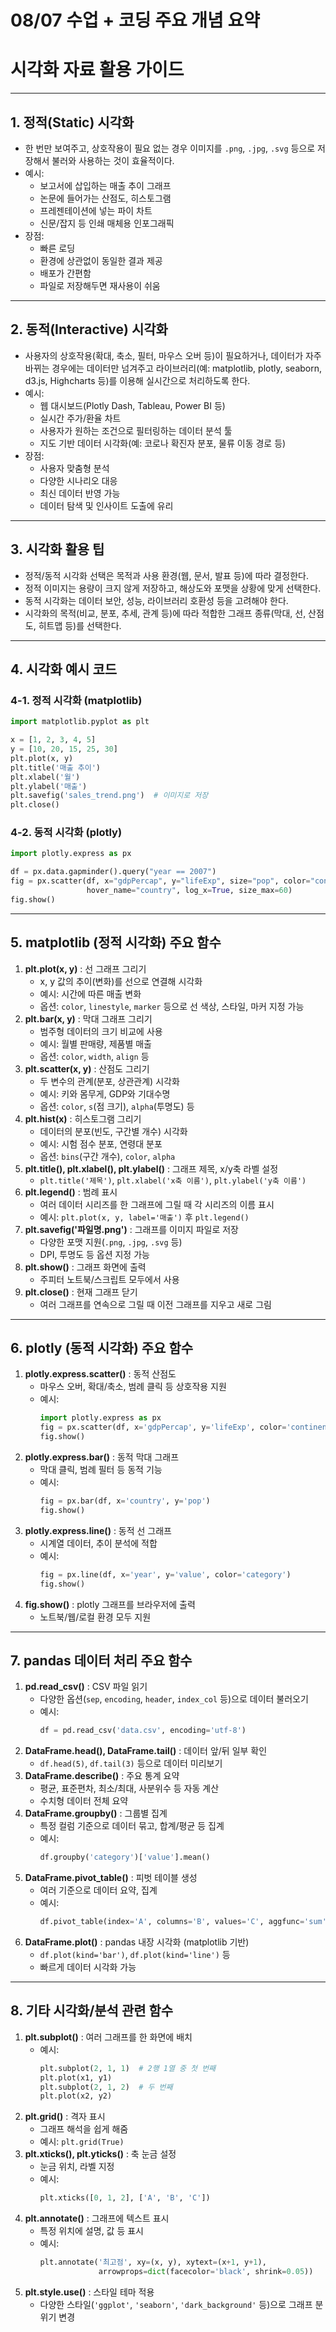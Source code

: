 # 08/07 수업 + 코딩 주요 개념 요약
# 시각화 자료 활용 가이드

---

## 1. 정적(Static) 시각화
- 한 번만 보여주고, 상호작용이 필요 없는 경우 이미지를 `.png`, `.jpg`, `.svg` 등으로 저장해서 불러와 사용하는 것이 효율적이다.
- 예시:
    - 보고서에 삽입하는 매출 추이 그래프
    - 논문에 들어가는 산점도, 히스토그램
    - 프레젠테이션에 넣는 파이 차트
    - 신문/잡지 등 인쇄 매체용 인포그래픽
- 장점:
    - 빠른 로딩
    - 환경에 상관없이 동일한 결과 제공
    - 배포가 간편함
    - 파일로 저장해두면 재사용이 쉬움

---

## 2. 동적(Interactive) 시각화
- 사용자의 상호작용(확대, 축소, 필터, 마우스 오버 등)이 필요하거나, 데이터가 자주 바뀌는 경우에는 데이터만 넘겨주고 라이브러리(예: matplotlib, plotly, seaborn, d3.js, Highcharts 등)를 이용해 실시간으로 처리하도록 한다.
- 예시:
    - 웹 대시보드(Plotly Dash, Tableau, Power BI 등)
    - 실시간 주가/환율 차트
    - 사용자가 원하는 조건으로 필터링하는 데이터 분석 툴
    - 지도 기반 데이터 시각화(예: 코로나 확진자 분포, 물류 이동 경로 등)
- 장점:
    - 사용자 맞춤형 분석
    - 다양한 시나리오 대응
    - 최신 데이터 반영 가능
    - 데이터 탐색 및 인사이트 도출에 유리

---

## 3. 시각화 활용 팁
- 정적/동적 시각화 선택은 목적과 사용 환경(웹, 문서, 발표 등)에 따라 결정한다.
- 정적 이미지는 용량이 크지 않게 저장하고, 해상도와 포맷을 상황에 맞게 선택한다.
- 동적 시각화는 데이터 보안, 성능, 라이브러리 호환성 등을 고려해야 한다.
- 시각화의 목적(비교, 분포, 추세, 관계 등)에 따라 적합한 그래프 종류(막대, 선, 산점도, 히트맵 등)를 선택한다.

---

## 4. 시각화 예시 코드

### 4-1. 정적 시각화 (matplotlib)
```python
import matplotlib.pyplot as plt

x = [1, 2, 3, 4, 5]
y = [10, 20, 15, 25, 30]
plt.plot(x, y)
plt.title('매출 추이')
plt.xlabel('월')
plt.ylabel('매출')
plt.savefig('sales_trend.png')  # 이미지로 저장
plt.close()
```

### 4-2. 동적 시각화 (plotly)
```python
import plotly.express as px

df = px.data.gapminder().query("year == 2007")
fig = px.scatter(df, x="gdpPercap", y="lifeExp", size="pop", color="continent",
                 hover_name="country", log_x=True, size_max=60)
fig.show()
```

---

## 5. matplotlib (정적 시각화) 주요 함수

1. **plt.plot(x, y)** : 선 그래프 그리기  
    - x, y 값의 추이(변화)를 선으로 연결해 시각화  
    - 예시: 시간에 따른 매출 변화  
    - 옵션: `color`, `linestyle`, `marker` 등으로 선 색상, 스타일, 마커 지정 가능
2. **plt.bar(x, y)** : 막대 그래프 그리기  
    - 범주형 데이터의 크기 비교에 사용  
    - 예시: 월별 판매량, 제품별 매출  
    - 옵션: `color`, `width`, `align` 등
3. **plt.scatter(x, y)** : 산점도 그리기  
    - 두 변수의 관계(분포, 상관관계) 시각화  
    - 예시: 키와 몸무게, GDP와 기대수명  
    - 옵션: `color`, `s`(점 크기), `alpha`(투명도) 등
4. **plt.hist(x)** : 히스토그램 그리기  
    - 데이터의 분포(빈도, 구간별 개수) 시각화  
    - 예시: 시험 점수 분포, 연령대 분포  
    - 옵션: `bins`(구간 개수), `color`, `alpha`
5. **plt.title(), plt.xlabel(), plt.ylabel()** : 그래프 제목, x/y축 라벨 설정  
    - `plt.title('제목')`, `plt.xlabel('x축 이름')`, `plt.ylabel('y축 이름')`
6. **plt.legend()** : 범례 표시  
    - 여러 데이터 시리즈를 한 그래프에 그릴 때 각 시리즈의 이름 표시  
    - 예시: `plt.plot(x, y, label='매출')` 후 `plt.legend()`
7. **plt.savefig('파일명.png')** : 그래프를 이미지 파일로 저장  
    - 다양한 포맷 지원(`.png`, `.jpg`, `.svg` 등)  
    - DPI, 투명도 등 옵션 지정 가능
8. **plt.show()** : 그래프 화면에 출력  
    - 주피터 노트북/스크립트 모두에서 사용
9. **plt.close()** : 현재 그래프 닫기  
    - 여러 그래프를 연속으로 그릴 때 이전 그래프를 지우고 새로 그림

---

## 6. plotly (동적 시각화) 주요 함수

1. **plotly.express.scatter()** : 동적 산점도  
    - 마우스 오버, 확대/축소, 범례 클릭 등 상호작용 지원  
    - 예시:  
      ```python
      import plotly.express as px
      fig = px.scatter(df, x='gdpPercap', y='lifeExp', color='continent')
      fig.show()
      ```
2. **plotly.express.bar()** : 동적 막대 그래프  
    - 막대 클릭, 범례 필터 등 동적 기능  
    - 예시:  
      ```python
      fig = px.bar(df, x='country', y='pop')
      fig.show()
      ```
3. **plotly.express.line()** : 동적 선 그래프  
    - 시계열 데이터, 추이 분석에 적합  
    - 예시:  
      ```python
      fig = px.line(df, x='year', y='value', color='category')
      fig.show()
      ```
4. **fig.show()** : plotly 그래프를 브라우저에 출력  
    - 노트북/웹/로컬 환경 모두 지원

---

## 7. pandas 데이터 처리 주요 함수

1. **pd.read_csv()** : CSV 파일 읽기  
    - 다양한 옵션(`sep`, `encoding`, `header`, `index_col` 등)으로 데이터 불러오기  
    - 예시:  
      ```python
      df = pd.read_csv('data.csv', encoding='utf-8')
      ```
2. **DataFrame.head(), DataFrame.tail()** : 데이터 앞/뒤 일부 확인  
    - `df.head(5)`, `df.tail(3)` 등으로 데이터 미리보기
3. **DataFrame.describe()** : 주요 통계 요약  
    - 평균, 표준편차, 최소/최대, 사분위수 등 자동 계산  
    - 수치형 데이터 전체 요약
4. **DataFrame.groupby()** : 그룹별 집계  
    - 특정 컬럼 기준으로 데이터 묶고, 합계/평균 등 집계  
    - 예시:  
      ```python
      df.groupby('category')['value'].mean()
      ```
5. **DataFrame.pivot_table()** : 피벗 테이블 생성  
    - 여러 기준으로 데이터 요약, 집계  
    - 예시:  
      ```python
      df.pivot_table(index='A', columns='B', values='C', aggfunc='sum')
      ```
6. **DataFrame.plot()** : pandas 내장 시각화 (matplotlib 기반)  
    - `df.plot(kind='bar')`, `df.plot(kind='line')` 등  
    - 빠르게 데이터 시각화 가능

---

## 8. 기타 시각화/분석 관련 함수

1. **plt.subplot()** : 여러 그래프를 한 화면에 배치  
    - 예시:  
      ```python
      plt.subplot(2, 1, 1)  # 2행 1열 중 첫 번째
      plt.plot(x1, y1)
      plt.subplot(2, 1, 2)  # 두 번째
      plt.plot(x2, y2)
      ```
2. **plt.grid()** : 격자 표시  
    - 그래프 해석을 쉽게 해줌  
    - 예시: `plt.grid(True)`
3. **plt.xticks(), plt.yticks()** : 축 눈금 설정  
    - 눈금 위치, 라벨 지정  
    - 예시:  
      ```python
      plt.xticks([0, 1, 2], ['A', 'B', 'C'])
      ```
4. **plt.annotate()** : 그래프에 텍스트 표시  
    - 특정 위치에 설명, 값 등 표시  
    - 예시:  
      ```python
      plt.annotate('최고점', xy=(x, y), xytext=(x+1, y+1),
                   arrowprops=dict(facecolor='black', shrink=0.05))
      ```
5. **plt.style.use()** : 스타일 테마 적용  
    - 다양한 스타일(`'ggplot'`, `'seaborn'`, `'dark_background'` 등)으로 그래프 분위기 변경